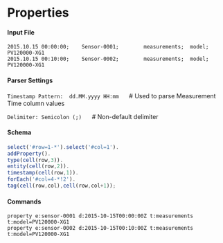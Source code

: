 # Properties

#### Input File

```csv
2015.10.15 00:00:00;    Sensor-0001;        measurements;  model; PV120000-XG1
2015.10.15 00:10:00;    Sensor-0002;        measurements;  model; PV120000-XG1
```

#### Parser Settings

`Timestamp Pattern:  dd.MM.yyyy HH:mm`      # Used to parse Measurement Time column values

`Delimiter: Semicolon (;)`      # Non-default delimiter

#### Schema

```javascript
select('#row=1-*').select('#col=1').
addProperty().
type(cell(row,3)).
entity(cell(row,2)).
timestamp(cell(row,1)).
forEach('#col=4-*!2').
tag(cell(row,col),cell(row,col+1));
```

#### Commands

```ls
property e:sensor-0001 d:2015-10-15T00:00:00Z t:measurements t:model=PV120000-XG1
property e:sensor-0002 d:2015-10-15T00:10:00Z t:measurements t:model=PV120000-XG1
```